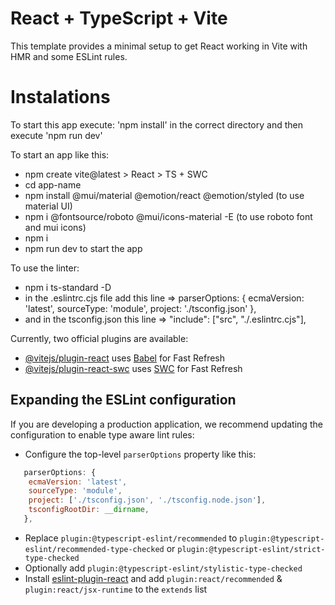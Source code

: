 # React + TypeScript + Vite

This template provides a minimal setup to get React working in Vite with HMR and some ESLint rules.

# Instalations

To start this app execute: 'npm install' in the correct directory and then execute 'npm run dev'

To start an app like this: 
   - npm create vite@latest > React > TS + SWC
   - cd app-name
   - npm install @mui/material @emotion/react @emotion/styled (to use material UI)
   - npm i @fontsource/roboto @mui/icons-material -E (to use roboto font and mui icons)
   - npm i
   - npm run dev to start the app

To use the linter:
   - npm i ts-standard -D
   - in the .eslintrc.cjs file add this line => parserOptions: { ecmaVersion: 'latest', sourceType: 'module', project: './tsconfig.json' },
   - and in the tsconfig.json this line => "include": ["src", "./.eslintrc.cjs"],

Currently, two official plugins are available:

- [@vitejs/plugin-react](https://github.com/vitejs/vite-plugin-react/blob/main/packages/plugin-react/README.md) uses [Babel](https://babeljs.io/) for Fast Refresh
- [@vitejs/plugin-react-swc](https://github.com/vitejs/vite-plugin-react-swc) uses [SWC](https://swc.rs/) for Fast Refresh

## Expanding the ESLint configuration

If you are developing a production application, we recommend updating the configuration to enable type aware lint rules:

- Configure the top-level `parserOptions` property like this:

```js
   parserOptions: {
    ecmaVersion: 'latest',
    sourceType: 'module',
    project: ['./tsconfig.json', './tsconfig.node.json'],
    tsconfigRootDir: __dirname,
   },
```

- Replace `plugin:@typescript-eslint/recommended` to `plugin:@typescript-eslint/recommended-type-checked` or `plugin:@typescript-eslint/strict-type-checked`
- Optionally add `plugin:@typescript-eslint/stylistic-type-checked`
- Install [eslint-plugin-react](https://github.com/jsx-eslint/eslint-plugin-react) and add `plugin:react/recommended` & `plugin:react/jsx-runtime` to the `extends` list
